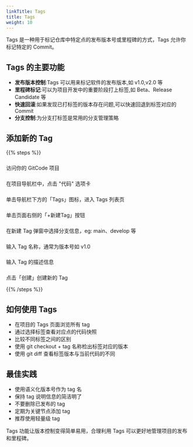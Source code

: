 ```yaml
---
linkTitle: Tags
title: Tags
weight: 10
---
```


Tags 是一种用于标记仓库中特定点的发布版本号或里程碑的方式，Tags 允许你标记特定的 Commit。

## Tags 的主要功能

- **发布版本控制**:Tags 可以用来标记软件的发布版本,如 v1.0,v2.0 等
- **里程碑标记**:可以为项目开发中的重要阶段打上标签,如 Beta、Release Candidate 等
- **快速回滚**:如果发现已打标签的版本存在问题,可以快速回退到标签对应的 Commit
- **分支控制**:为分支打标签是常用的分支管理策略

## 添加新的 Tag

{{% steps %}}

###
访问你的 GitCode 项目

###
在项目导航栏中，点击 "代码" 选项卡

###
单击导航栏下方的「Tags」图标，进入 Tags 列表页

###
单击页面右侧的「+新建Tag」按钮

###
在新建 Tag 弹窗中选择分支信息，eg: main、develop 等

###
输入 Tag 名称，通常为版本号如 v1.0

###
输入 Tag 的描述信息

###
点击「创建」创建新的 Tag

{{% /steps %}}

## 如何使用 Tags

- 在项目的 Tags 页面浏览所有 tag
- 通过选择标签查看对应点的代码快照
- 比较不同标签之间的区别
- 使用 git checkout + tag 名称检出标签对应的版本
- 使用 git diff 查看标签版本与当前代码的不同

## 最佳实践

- 使用语义化版本号作为 tag 名
- 保持 tag 说明信息的简洁明了
- 不要删除已发布的 tag
- 定期为关键节点添加 tag
- 推荐使用轻量级 tag

Tags 功能让版本控制变得简单易用，合理利用 Tags 可以更好地管理项目的发布和里程碑。
